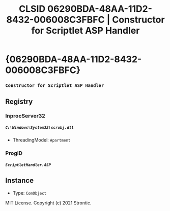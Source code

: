 ﻿---
title: "CLSID 06290BDA-48AA-11D2-8432-006008C3FBFC | Constructor for Scriptlet ASP Handler"
excerpt: What is COM-Object CLSID 06290BDA-48AA-11D2-8432-006008C3FBFC?
---

# {06290BDA-48AA-11D2-8432-006008C3FBFC}

### `Constructor for Scriptlet ASP Handler`

## Registry


### InprocServer32

##### `C:\Windows\System32\scrobj.dll`
* ThreadingModel: `Apartment`

### ProgID

##### `ScriptletHandler.ASP`

## Instance

* Type: `ComObject`

MIT License. Copyright (c) 2021 Strontic.


